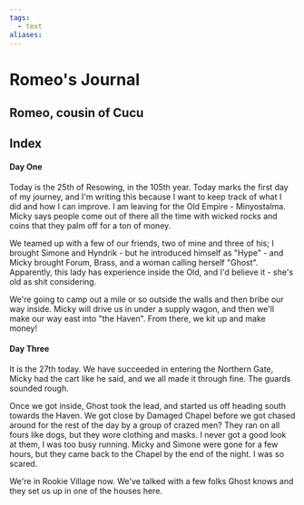 ```yaml
---
tags:
  - text
aliases:
---
```


# Romeo's Journal
## Romeo, cousin of Cucu

## Index
#### Day One
Today is the 25th of Resowing, in the 105th year. Today marks the first day of my journey, and I'm writing this because I want to keep track of what I did and how I can improve. I am leaving for the Old Empire - Minyostalma. Micky says people come out of there all the time with wicked rocks and coins that they palm off for a ton of money.

We teamed up with a few of our friends, two of mine and three of his; I brought Simone and Hyndrik - but he introduced himself as "Hype" - and Micky brought Forum, Brass, and a woman calling herself "Ghost". Apparently, this lady has experience inside the Old, and I'd believe it - she's old as shit considering.

We're going to camp out a mile or so outside the walls and then bribe our way inside. Micky will drive us in under a supply wagon, and then we'll make our way east into "the Haven". From there, we kit up and make money!

#### Day Three
It is the 27th today. We have succeeded in entering the Northern Gate, Micky had the cart like he said, and we all made it through fine. The guards sounded rough. 

Once we got inside, Ghost took the lead, and started us off heading south towards the Haven. We got close by Damaged Chapel before we got chased around for the rest of the day by a group of crazed men? They ran on all fours like dogs, but they wore clothing and masks. I never got a good look at them, I was too busy running. Micky and Simone were gone for a few hours, but they came back to the Chapel by the end of the night. I was so scared.

We're in Rookie Village now. We've talked with a few folks Ghost knows and they set us up in one of the houses here.
